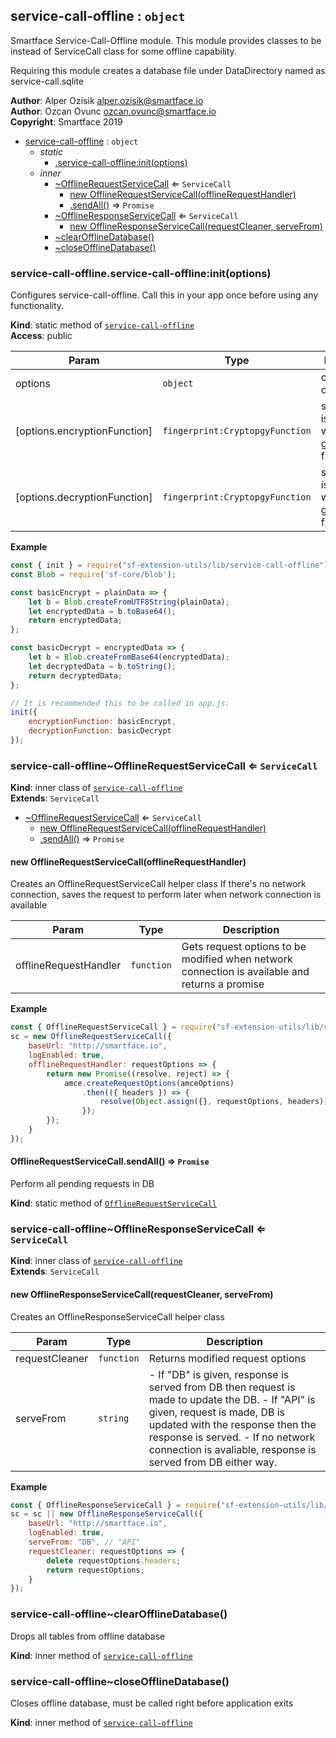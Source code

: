 <a name="module_service-call-offline"></a>

## service-call-offline : <code>object</code>
Smartface Service-Call-Offline module.
This module provides classes to be instead of ServiceCall class for some offline capability.

Requiring this module creates a database file under DataDirectory named as service-call.sqlite

**Author**: Alper Ozisik <alper.ozisik@smartface.io>  
**Author**: Ozcan Ovunc <ozcan.ovunc@smartface.io>  
**Copyright**: Smartface 2019  

* [service-call-offline](#module_service-call-offline) : <code>object</code>
    * _static_
        * [.service-call-offline:init(options)](#module_service-call-offline.service-call-offline_init)
    * _inner_
        * [~OfflineRequestServiceCall](#module_service-call-offline..OfflineRequestServiceCall) ⇐ <code>ServiceCall</code>
            * [new OfflineRequestServiceCall(offlineRequestHandler)](#new_module_service-call-offline..OfflineRequestServiceCall_new)
            * [.sendAll()](#module_service-call-offline..OfflineRequestServiceCall.sendAll) ⇒ <code>Promise</code>
        * [~OfflineResponseServiceCall](#module_service-call-offline..OfflineResponseServiceCall) ⇐ <code>ServiceCall</code>
            * [new OfflineResponseServiceCall(requestCleaner, serveFrom)](#new_module_service-call-offline..OfflineResponseServiceCall_new)
        * [~clearOfflineDatabase()](#module_service-call-offline..clearOfflineDatabase)
        * [~closeOfflineDatabase()](#module_service-call-offline..closeOfflineDatabase)

<a name="module_service-call-offline.service-call-offline_init"></a>

### service-call-offline.service-call-offline:init(options)
Configures service-call-offline. Call this in your app once before using any functionality.

**Kind**: static method of [<code>service-call-offline</code>](#module_service-call-offline)  
**Access**: public  

| Param | Type | Description |
| --- | --- | --- |
| options | <code>object</code> | configuration options |
| [options.encryptionFunction] | <code>fingerprint:CryptopgyFunction</code> | stored data is encrypted with the given function |
| [options.decryptionFunction] | <code>fingerprint:CryptopgyFunction</code> | stored data is decrypted with the given function |

**Example**  
```js
const { init } = require("sf-extension-utils/lib/service-call-offline");
const Blob = require('sf-core/blob');

const basicEncrypt = plainData => {
    let b = Blob.createFromUTF8String(plainData);
    let encryptedData = b.toBase64();
    return encryptedData;
};

const basicDecrypt = encryptedData => {
    let b = Blob.createFromBase64(encryptedData);
    let decryptedData = b.toString();
    return decryptedData;
};

// It is recommended this to be called in app.js:
init({
    encryptionFunction: basicEncrypt,
    decryptionFunction: basicDecrypt
});
```
<a name="module_service-call-offline..OfflineRequestServiceCall"></a>

### service-call-offline~OfflineRequestServiceCall ⇐ <code>ServiceCall</code>
**Kind**: inner class of [<code>service-call-offline</code>](#module_service-call-offline)  
**Extends**: <code>ServiceCall</code>  

* [~OfflineRequestServiceCall](#module_service-call-offline..OfflineRequestServiceCall) ⇐ <code>ServiceCall</code>
    * [new OfflineRequestServiceCall(offlineRequestHandler)](#new_module_service-call-offline..OfflineRequestServiceCall_new)
    * [.sendAll()](#module_service-call-offline..OfflineRequestServiceCall.sendAll) ⇒ <code>Promise</code>

<a name="new_module_service-call-offline..OfflineRequestServiceCall_new"></a>

#### new OfflineRequestServiceCall(offlineRequestHandler)
Creates an OfflineRequestServiceCall helper class
If there's no network connection, saves the request to perform later when 
network connection is available


| Param | Type | Description |
| --- | --- | --- |
| offlineRequestHandler | <code>function</code> | Gets request options to be modified  when network connection is available and returns a promise |

**Example**  
```js
const { OfflineRequestServiceCall } = require("sf-extension-utils/lib/service-call-offline");
sc = new OfflineRequestServiceCall({
    baseUrl: "http://smartface.io",
    logEnabled: true,
    offlineRequestHandler: requestOptions => {
        return new Promise((resolve, reject) => {
            amce.createRequestOptions(amceOptions)
                .then(({ headers }) => {
                    resolve(Object.assign({}, requestOptions, headers));
                });
        });
    }
});
```
<a name="module_service-call-offline..OfflineRequestServiceCall.sendAll"></a>

#### OfflineRequestServiceCall.sendAll() ⇒ <code>Promise</code>
Perform all pending requests in DB

**Kind**: static method of [<code>OfflineRequestServiceCall</code>](#module_service-call-offline..OfflineRequestServiceCall)  
<a name="module_service-call-offline..OfflineResponseServiceCall"></a>

### service-call-offline~OfflineResponseServiceCall ⇐ <code>ServiceCall</code>
**Kind**: inner class of [<code>service-call-offline</code>](#module_service-call-offline)  
**Extends**: <code>ServiceCall</code>  
<a name="new_module_service-call-offline..OfflineResponseServiceCall_new"></a>

#### new OfflineResponseServiceCall(requestCleaner, serveFrom)
Creates an OfflineResponseServiceCall helper class


| Param | Type | Description |
| --- | --- | --- |
| requestCleaner | <code>function</code> | Returns modified request options |
| serveFrom | <code>string</code> | - If "DB" is given, response is served from DB  then request is made to update the DB. - If "API" is given, request is made,  DB is updated with the response then the response is served. - If no network  connection is avaliable, response is served from DB either way. |

**Example**  
```js
const { OfflineResponseServiceCall } = require("sf-extension-utils/lib/service-call-offline");
sc = sc || new OfflineResponseServiceCall({
    baseUrl: "http://smartface.io",
    logEnabled: true,
    serveFrom: "DB", // "API"
    requestCleaner: requestOptions => {
        delete requestOptions.headers;
        return requestOptions;
    }
});     
```
<a name="module_service-call-offline..clearOfflineDatabase"></a>

### service-call-offline~clearOfflineDatabase()
Drops all tables from offline database

**Kind**: inner method of [<code>service-call-offline</code>](#module_service-call-offline)  
<a name="module_service-call-offline..closeOfflineDatabase"></a>

### service-call-offline~closeOfflineDatabase()
Closes offline database, must be called right before application exits

**Kind**: inner method of [<code>service-call-offline</code>](#module_service-call-offline)  
